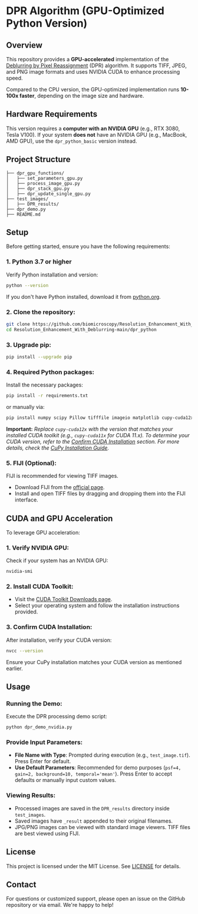 # **DPR Algorithm (GPU-Optimized Python Version)**

## **Overview**
This repository provides a **GPU-accelerated** implementation of the [Deblurring by Pixel Reassignment](https://www.spiedigitallibrary.org/journals/advanced-photonics/volume-5/issue-06/066004/Resolution-enhancement-with-deblurring-by-pixel-reassignment/10.1117/1.AP.5.6.066004.full?webSyncID=100c5e17-3e55-b558-b001-3d8b3bd4461b&sessionGUID=d75b2c3e-257a-52be-e460-867d9b436758#_=_) (DPR) algorithm. It supports TIFF, JPEG, and PNG image formats and uses NVIDIA CUDA to enhance processing speed.

Compared to the CPU version, the GPU-optimized implementation runs **10-100x faster**, depending on the image size and hardware.

## Hardware Requirements
This version requires a **computer with an NVIDIA GPU** (e.g., RTX 3080, Tesla V100).
If your system **does not** have an NVIDIA GPU (e.g., MacBook, AMD GPU), use the `dpr_python_basic` version instead.

## Project Structure
```plaintext
├── dpr_gpu_functions/
│   ├── set_parameters_gpu.py
│   ├── process_image_gpu.py
│   ├── dpr_stack_gpu.py
│   ├── dpr_update_single_gpu.py
├── test_images/
│   ├── DPR_results/
├── dpr_demo.py
├── README.md
```

## Setup

Before getting started, ensure you have the following requirements:

### 1. Python 3.7 or higher
Verify Python installation and version:
```sh
python --version
```
If you don't have Python installed, download it from [python.org](https://www.python.org/downloads/).

### 2. Clone the repository:
```bash
git clone https://github.com/biomicroscopy/Resolution_Enhancement_With_Deblurring.git
cd Resolution_Enhancement_With_Deblurring-main/dpr_python
```

### 3. Upgrade pip:
```sh
pip install --upgrade pip
```

### 4. Required Python packages:
Install the necessary packages:
```sh
pip install -r requirements.txt
```
or manually via:
```sh
pip install numpy scipy Pillow tifffile imageio matplotlib cupy-cuda12x
```

**Important:**
*Replace `cupy-cuda12x` with the version that matches your installed CUDA toolkit (e.g., `cupy-cuda11x` for CUDA 11.x). To determine your CUDA version, refer to the [Confirm CUDA Installation](#confirm-cuda-installation) section. For more details, check the [CuPy Installation Guide](https://docs.cupy.dev/en/stable/install.html).*

### 5. FIJI (Optional):
FIJI is recommended for viewing TIFF images.

- Download FIJI from the [official page](https://imagej.net/software/fiji/downloads).
- Install and open TIFF files by dragging and dropping them into the FIJI interface.

## CUDA and GPU Acceleration

To leverage GPU acceleration:

### 1. Verify NVIDIA GPU:
Check if your system has an NVIDIA GPU:
```sh
nvidia-smi
```

### 2. Install CUDA Toolkit:

- Visit the [CUDA Toolkit Downloads page](https://developer.nvidia.com/cuda-downloads).
- Select your operating system and follow the installation instructions provided.

### 3. Confirm CUDA Installation:
After installation, verify your CUDA version:
```sh
nvcc --version
```

Ensure your CuPy installation matches your CUDA version as mentioned earlier.

## Usage

### Running the Demo:
Execute the DPR processing demo script:
```bash
python dpr_demo_nvidia.py
```

### Provide Input Parameters:
- **File Name with Type**: Prompted during execution (e.g., `test_image.tif`). Press Enter for default.
- **Use Default Parameters**: Recommended for demo purposes (`psf=4, gain=2, background=10, temporal='mean'`). Press Enter to accept defaults or manually input custom values.

### Viewing Results:
- Processed images are saved in the `DPR_results` directory inside `test_images`.
- Saved images have `_result` appended to their original filenames.
- JPG/PNG images can be viewed with standard image viewers. TIFF files are best viewed using FIJI.

## License

This project is licensed under the MIT License. See [LICENSE](https://github.com/biomicroscopy/Resolution_Enhancement_With_Deblurring/blob/main/LICENSE) for details.

## Contact

For questions or customized support, please open an issue on the GitHub repository or via email. We're happy to help!
